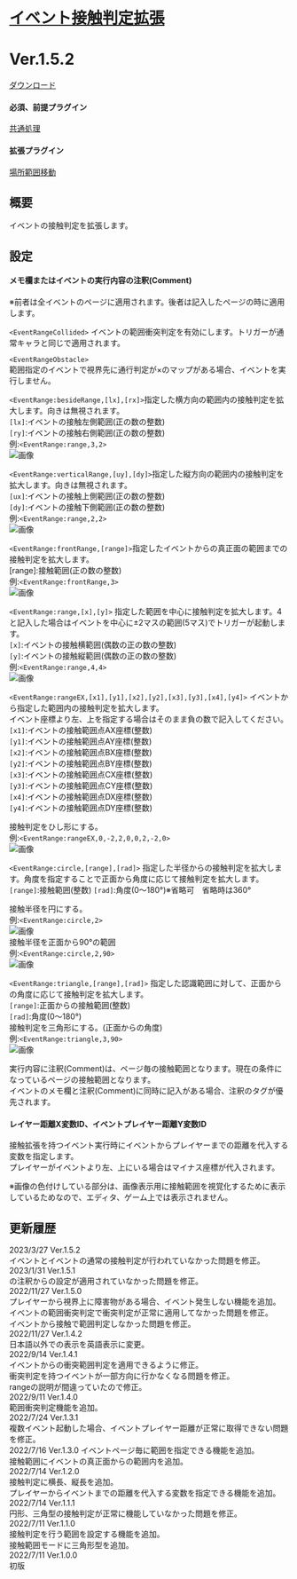 # [イベント接触判定拡張](https://raw.githubusercontent.com/nuun888/MZ/master/NUUN_EventRange.js)
# Ver.1.5.2
[ダウンロード](https://raw.githubusercontent.com/nuun888/MZ/master/NUUN_EventRange.js)  
#### 必須、前提プラグイン
[共通処理](https://github.com/nuun888/MZ/blob/master/README/Base.md)  
#### 拡張プラグイン
[場所範囲移動](https://github.com/nuun888/MZ/blob/master/README/RangeTransfer.md)    
  
## 概要
イベントの接触判定を拡張します。  

## 設定
#### メモ欄またはイベントの実行内容の注釈(Comment)  
※前者は全イベントのページに適用されます。後者は記入したページの時に適用します。  

`<EventRangeCollided>` イベントの範囲衝突判定を有効にします。トリガーが通常キャラと同じで適用されます。  

`<EventRangeObstacle>`  
範囲指定のイベントで視界先に通行判定が×のマップがある場合、イベントを実行しません。  

`<EventRange:besideRange,[lx],[rx]>`指定した横方向の範囲内の接触判定を拡大します。向きは無視されます。  
`[lx]`:イベントの接触左側範囲(正の数の整数)  
`[ry]`:イベントの接触右側範囲(正の数の整数)  
例:`<EventRange:range,3,2>`  
![画像](img/NUUN_EventRange6.png)  

`<EventRange:verticalRange,[uy],[dy]>`指定した縦方向の範囲内の接触判定を拡大します。向きは無視されます。  
`[ux]`:イベントの接触上側範囲(正の数の整数)  
`[dy]`:イベントの接触下側範囲(正の数の整数)  
例:`<EventRange:range,2,2>`  
![画像](img/NUUN_EventRange7.png)  

`<EventRange:frontRange,[range]>`指定したイベントからの真正面の範囲までの接触判定を拡大します。  
[range]:接触範囲(正の数の整数)  
例:`<EventRange:frontRange,3>`  
![画像](img/NUUN_EventRange8.png)  

`<EventRange:range,[x],[y]>` 指定した範囲を中心に接触判定を拡大します。4と記入した場合はイベントを中心に±2マスの範囲(5マス)でトリガーが起動します。  
`[x]`:イベントの接触横範囲(偶数の正の数の整数)  
`[y]`:イベントの接触縦範囲(偶数の正の数の整数)  
例:`<EventRange:range,4,4>`  
![画像](img/NUUN_EventRange1.png)  

`<EventRange:rangeEX,[x1],[y1],[x2],[y2],[x3],[y3],[x4],[y4]>` イベントから指定した範囲内の接触判定を拡大します。  
イベント座標より左、上を指定する場合はそのまま負の数で記入してください。  
`[x1]`:イベントの接触範囲点AX座標(整数)  
`[y1]`:イベントの接触範囲点AY座標(整数)  
`[x2]`:イベントの接触範囲点BX座標(整数)  
`[y2]`:イベントの接触範囲点BY座標(整数)  
`[x3]`:イベントの接触範囲点CX座標(整数)  
`[y3]`:イベントの接触範囲点CY座標(整数)  
`[x4]`:イベントの接触範囲点DX座標(整数)  
`[y4]`:イベントの接触範囲点DY座標(整数)  

接触判定をひし形にする。  
例:`<EventRange:rangeEX,0,-2,2,0,0,2,-2,0>`  
![画像](img/NUUN_EventRange2.png)  

`<EventRange:circle,[range],[rad]>` 指定した半径からの接触判定を拡大します。角度を指定することで正面から角度に応じて接触判定を拡大します。  
`[range]`:接触範囲(整数)
`[rad]`:角度(0～180°)※省略可　省略時は360°  

接触半径を円にする。  
例:`<EventRange:circle,2>`  
![画像](img/NUUN_EventRange3.png)  
接触半径を正面から90°の範囲  
例:`<EventRange:circle,2,90>`  
![画像](img/NUUN_EventRange4.png)  

`<EventRange:triangle,[range],[rad]>` 指定した認識範囲に対して、正面からの角度に応じて接触判定を拡大します。  
`[range]`:正面からの接触範囲(整数)  
`[rad]`:角度(0～180°)  
接触判定を三角形にする。(正面からの角度)   
例:`<EventRange:triangle,3,90>`  
![画像](img/NUUN_EventRange5.png)  

実行内容に注釈(Comment)は、ページ毎の接触範囲となります。現在の条件になっているページの接触範囲となります。  
イベントのメモ欄と注釈(Comment)に同時に記入がある場合、注釈のタグが優先されます。  

#### レイヤー距離X変数ID、イベントプレイヤー距離Y変数ID  
接触拡張を持つイベント実行時にイベントからプレイヤーまでの距離を代入する変数を指定します。  
プレイヤーがイベントより左、上にいる場合はマイナス座標が代入されます。  

※画像の色付けしている部分は、画像表示用に接触範囲を視覚化するために表示しているためなので、エディタ、ゲーム上では表示されません。  

## 更新履歴
2023/3/27 Ver.1.5.2  
イベントとイベントの通常の接触判定が行われていなかった問題を修正。  
2023/1/31 Ver.1.5.1  
<EventRangeObstacle>の注釈からの設定が適用されていなかった問題を修正。  
2022/11/27 Ver.1.5.0  
プレイヤーから視界上に障害物がある場合、イベント発生しない機能を追加。  
イベントの範囲衝突判定で衝突判定が正常に適用してなかった問題を修正。  
イベントから接触で範囲判定しなかった問題を修正。  
2022/11/27 Ver.1.4.2  
日本語以外での表示を英語表示に変更。  
2022/9/14 Ver.1.4.1  
イベントからの衝突範囲判定を適用できるように修正。  
衝突判定を持つイベントが一部方向に行かなくなる問題を修正。  
rangeの説明が間違っていたので修正。  
2022/9/11 Ver.1.4.0  
範囲衝突判定機能を追加。  
2022/7/24 Ver.1.3.1  
複数イベント起動した場合、イベントプレイヤー距離が正常に取得できない問題を修正。  
2022/7/16 Ver.1.3.0
イベントページ毎に範囲を指定できる機能を追加。  
接触範囲にイベントの真正面からの範囲内を追加。  
2022/7/14 Ver.1.2.0  
接触判定に横長、縦長を追加。  
プレイヤーからイベントまでの距離を代入する変数を指定できる機能を追加。  
2022/7/14 Ver.1.1.1  
円形、三角型の接触判定が正常に機能していなかった問題を修正。  
2022/7/11 Ver.1.1.0  
接触判定を行う範囲を設定する機能を追加。  
接触範囲モードに三角形型を追加。  
2022/7/11 Ver.1.0.0  
初版  
